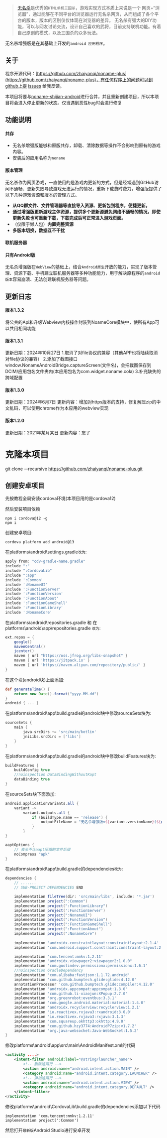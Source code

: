 > [无名杀](https://github.com/libnoname/noname)是优秀的`HTML单机三国杀`，游戏实现方式本质上来说是一个 网页+“浏览器”，通过能够在不同平台的浏览器运行无名杀网页，从而组成了各个平台的版本，版本的区别仅仅体现在浏览器的差异。 无名杀有强大的DIY功能，可以与网友讨论交流，设计自己喜欢的武将，目前支持联机功能。有着自己原创的模式，以及三国杀的众多玩法。

无名杀增强版是在其基础上开发的`android 应用程序`。
## 关于
程序开源代码：[https://github.com/zhaiyanqi/noname-plus](https://github.com/zhaiyanqi/noname-plus)，有任何程序上的问题可以到github上提 [issues](https://github.com/zhaiyanqi/noname-plus/issues) 给我反馈。

本项目将要与[noname-shijian-android](https://github.com/nonameShijian/noname-shijian-android)进行合并，并且重新创建项目，所以本项目将会进入停止更新的状态。仅当遇到恶性bug时会进行修复

## 功能说明

#### 共存
- 无名杀增强版能够和原版共存，卸载、清除数据等操作不会影响到原有的游戏内容。
- 安装后的应用名称为`noname`

#### 版本管理
无名杀作为网页游戏，一直使用的是游戏内更新的方式，但是经常遇到GitHub访问不通畅、更新失败导致游戏无法运行的情况，重新下载费时费力，增强版提供了以下几种游戏资源和版本的管理方式。
- **从QQ群文件、文件管理器等直接导入资源、更新包到程序，便捷更新。**
- **通过增强版更新游戏主体资源，提供多个更新源避免网络不通畅的情况，即使更新失败也可重新下载，下载完成后可正常进入游戏页面。**
- （仅限于懒人包）**内置完整资源**
- **多版本切换，数据互不干扰**


#### 联机服务器
#### **只有Android版**

无名杀增强版在`WebView`的基础上，结合`Android原生`开放的能力，实现了版本管理、资源下载、手机建立联机服务器等多种功能能力，用于解决原程序的`android版本`容易崩溃、无法创建联机服务器等问题。


## 更新日志

#### 版本1.3.2
将公共的Api和升级Webview内核操作封装到NoameCore模块中，使所有App可以共用相同功能

#### 版本1.3.1
更新日期：2024年10月27日
1.取消了对file协议的兼容（其他APP也将陆续取消对file协议的兼容）
2.添加了截图接口window.NonameAndroidBridge.captureScreen(文件名)，会把截图保存到DCIM/应用包名文件夹内(本应用包名为com.widget.noname.cola)
3.补充缺失的跨域配置

#### 版本1.3.0
更新日期：2024年6月7日
更新内容：增加对https版本的支持，修复解压zip的中文乱码，可以使用chrome作为本应用的webview实现

#### 版本1.2.0
更新日期：2021年某月某日
更新内容：忘了

# 克隆本项目
git clone --recursive https://github.com/zhaiyanqi/noname-plus.git

## 创建安卓项目
先按教程全局安装cordova环境(本项目用的是cordova12)

然后安装项目依赖

```
npm i cordova@12 -g
npm i
```

创建安卓项目: 
```
cordova platform add android@13
```

在platforms\android\settings.gradle`改为`:
```gradle
apply from: "cdv-gradle-name.gradle"
include ":"
include ":CordovaLib"
include ":app"
include ':Common'
include ':NonameUI'
include ':FunctionServer'
include ':FunctionVersion'
include ':FunctionAbout'
include ':FunctionGameShell'
include ':FunctionLibrary'
include ':NonameCore'
```

在platforms\android\repositories.gradle
和
在platforms\android\app\repositories.gradle
`改为`:
```gradle
ext.repos = {
    google()
    mavenCentral()
    jcenter()
    maven { url "https://oss.jfrog.org/libs-snapshot" }
    maven { url 'https://jitpack.io' }
    maven { url 'https://maven.aliyun.com/repository/public/' }
}
```

在这个块(android块)上面添加:
```gradle
def generateTime() {
    return new Date().format("yyyy-MM-dd")
}
android { ... }
```

在platforms\android\app\build.gradle的android块中修改sourceSets块为:
```gradle
sourceSets {
    main {
        java.srcDirs += 'src/main/kotlin'
        jniLibs.srcDirs = ['libs']
    }
}
```

在platforms\android\app\build.gradle的android块中修改buildFeatures块为:
```gradle
buildFeatures {
    buildConfig true
    //noinspection DataBindingWithoutKapt
    dataBinding true
}
```

在sourceSets块下面添加:
```gradle
android.applicationVariants.all {
    variant ->
        variant.outputs.all {
            if (buildType.name == 'release') {
                outputFileName = "无名杀增强版v${variant.versionName}(${generateTime()}).ApK"
            }
        }
}

aaptOptions {
    // 表示不让aapt压缩的文件后缀
    noCompress "apk"
}
```

在platforms\android\app\build.gradle的dependencies`改为`:
```gradle
dependencies {
    // .......
    // SUB-PROJECT DEPENDENCIES END

    implementation fileTree(dir: 'src/main/libs', include: '*.jar')
    implementation project(":Common")
    implementation project(":FunctionLibrary")
    implementation project(':FunctionServer')
    implementation project(":NonameUI")
    implementation project(":FunctionVersion")
    implementation project(":FunctionGameShell")
    implementation project(":FunctionAbout")
    implementation project(":NonameCore")
    
	implementation 'androidx.constraintlayout:constraintlayout:2.1.4'
    implementation 'com.android.support.constraint:constraint-layout:2.0.4'

    implementation 'com.tencent:mmkv:1.2.11'
    implementation "androidx.viewpager2:viewpager2:1.0.0"
    implementation 'com.guolindev.permissionx:permissionx:1.6.1'
    //noinspection GradleDependency
    implementation 'com.alibaba:fastjson:1.1.72.android'
    implementation 'com.github.bumptech.glide:glide:4.12.0'
    annotationProcessor 'com.github.bumptech.glide:compiler:4.12.0'
    implementation 'androidx.appcompat:appcompat:1.3.0'
    implementation 'com.github.li-xiaojun:XPopup:2.7.0'
    implementation 'org.greenrobot:eventbus:3.3.1'
    implementation 'com.google.android.material:material:1.4.0'
    implementation 'androidx.recyclerview:recyclerview:1.2.1'
    implementation 'io.reactivex.rxjava3:rxandroid:3.0.0'
    implementation 'io.reactivex.rxjava3:rxjava:3.1.3'
    implementation 'com.squareup.okhttp3:okhttp:4.9.0'
    implementation 'com.github.hzy3774:AndroidP7zip:v1.7.2'
    implementation 'org.java-websocket:Java-WebSocket:1.5.2'
}
```

修改platforms\android\app\src\main\AndroidManifest.xml的代码
```xml
<activity ....>
    <intent-filter android:label="@string/launcher_name">
        <!-- 删除这两行 -->
        <action android:name="android.intent.action.MAIN" />
        <category android:name="android.intent.category.LAUNCHER" />
        <!-- 添加这两行 -->
        <action android:name="android.intent.action.VIEW" />
        <category android:name="android.intent.category.DEFAULT" />
    </intent-filter>
</activity>
```

修改platforms\android\CordovaLib\build.gradle的dependencies添加以下代码
```
implementation 'com.tencent:mmkv:1.2.11'
implementation project(':Common')
```

然后打开`最新版`Android Studio进行安卓开发

